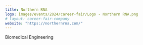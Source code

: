 ```yaml
---
title: Northern RNA
logo: images/events/2024/career-fair/Logo - Northern RNA.png
# layout: career-fair-company
website: "https://northernrna.com/"
---
```


Biomedical Engineering
